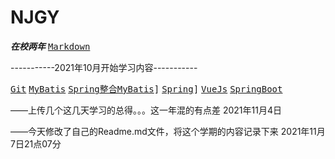 # NJGY
***在校两年*** 
<kbd>[Markdown](https://github.com/772766964/NJGY/blob/master/Markdown.md)</kbd>

-----------2021年10月开始学习内容-----------

<kbd>[Git](https://github.com/772766964/NJGY/blob/master/GIT.md)</kbd>
<kbd>[MyBatis](https://github.com/772766964/NJGY/blob/master/MyBatis.md)</kbd>
<kbd>[Spring整合MyBatis](https://github.com/772766964/NJGY/blob/master/Spring整合MyBatis.md)]</kbd>
<kbd>[Spring](https://github.com/772766964/NJGY/blob/master/Spring.md)]</kbd>
<kbd>[VueJs](https://github.com/772766964/NJGY/blob/master/VueJs.md)</kbd>
<kbd>[SpringBoot](https://github.com/772766964/NJGY/blob/master/SpringBoot.md)</kbd>

——上传几个这几天学习的总得。。。这一年混的有点差	2021年11月4日

——今天修改了自己的Readme.md文件，将这个学期的内容记录下来	2021年11月7日21点07分

